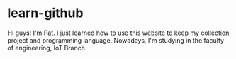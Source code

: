 # learn-github
Hi guys! I'm Pat. I just learned how to use this website to keep my collection project and programming language. Nowadays, I'm studying in the faculty of engineering, IoT Branch.

